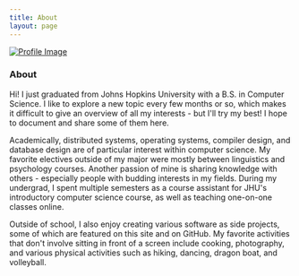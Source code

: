 ```yaml
---
title: About
layout: page
---
```


<a href="{{ site.url }}">
<img src="{% if site.external-image %}{{ site.picture }}{% else %}{{ site.url }}/{{ site.picture }}{% endif %}" alt="Profile Image" />
</a>

### About

Hi! I just graduated from Johns Hopkins University with a B.S. in Computer Science. 
I like to explore a new topic every few months or so, which makes it difficult to
give an overview of all my interests - but I'll try my best!
I hope to document and share some of them here.

Academically, distributed systems,
operating systems, compiler design, and database design are of particular interest
within computer science. My favorite electives outside of my major were mostly between linguistics and psychology courses.
Another passion of mine is sharing knowledge with others - especially people with budding interests in my fields. 
During my undergrad, I spent multiple semesters as a course assistant for JHU's introductory computer science course,
as well as teaching one-on-one classes online.

Outside of school, I also enjoy creating various software as side projects, some of which are featured on this
site and on GitHub. My favorite activities that don't involve sitting in front of a screen include cooking, photography, and various physical activities such as hiking, dancing, dragon boat, and volleyball.